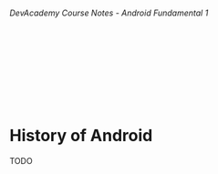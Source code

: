 
###### DevAcademy Course Notes - Android Fundamental 1

<br/>
<br/>
<br/>
<br/>
<br/>
<br/>
<br/>

# History of Android

TODO
